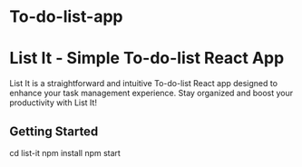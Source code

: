 # To-do-list-app

# List It - Simple To-do-list React App

List It is a straightforward and intuitive To-do-list React app designed to enhance your task management experience. Stay organized and boost your productivity with List It!

## Getting Started

cd list-it
npm install
npm start

